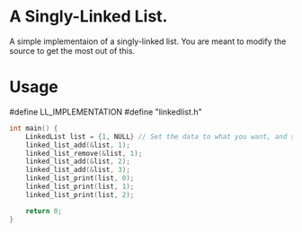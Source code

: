 # A Singly-Linked List.
A simple implementaion of a singly-linked list.
You are meant to modify the source to get the most out of this.

# Usage
#define LL_IMPLEMENTATION
#define "linkedlist.h"

```C
int main() {
    LinkedList list = {1, NULL} // Set the data to what you want, and set the pointer to NULL.
    linked_list_add(&list, 1);
    linked_list_remove(&list, 1);
    linked_list_add(&list, 2);
    linked_list_add(&list, 3);
    linked_list_print(list, 0);
    linked_list_print(list, 1);
    linked_list_print(list, 2);

    return 0;
}
```
